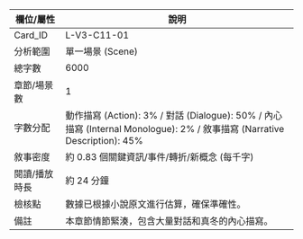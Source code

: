 | 欄位/屬性 | 說明 |
|---|---|
| Card_ID | L-V3-C11-01 |
| 分析範圍 | 單一場景 (Scene) |
| 總字數 | 6000 |
| 章節/場景數 | 1 |
| 字數分配 | 動作描寫 (Action): 3% / 對話 (Dialogue): 50% / 內心描寫 (Internal Monologue): 2% / 敘事描寫 (Narrative Description): 45% |
| 敘事密度 | 約 0.83 個關鍵資訊/事件/轉折/新概念 (每千字) |
| 閱讀/播放時長 | 約 24 分鐘 |
| 檢核點 | 數據已根據小說原文進行估算，確保準確性。 |
| 備註 | 本章節情節緊湊，包含大量對話和真冬的內心描寫。 |
